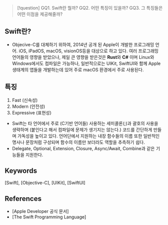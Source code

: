 >[!question]
>GQ1. Swift란 뭘까?
>GQ2. 어떤 특징이 있을까?
>GQ3. 그 특징들은 어떤 이점을 제공해줄까?

## Swift란?
- Objecive-C를 대체하기 위하여, 2014년 공개 된 Apple이 개발한 프로그래밍 언어. iOS, iPadOS, macOS, visionOS등을 대상으로 하고 있다. 여러 프로그래밍 언어들의 영향을 받았으나, 제일 큰 영향을 받은것은 **Rust**와 **C#** 이며 Linux와 Windows에서도 컴파일은 가능하나, 일반적으로는 UIKit, SwiftUI와 함께 Apple 생태계의 앱들을 개발하는데 있어 주로 macOS 환경에서 주로 사용된다.

## 특징
1. Fast (신속성)
2. Modern (안전성)
3. Expressive (표현성)

- Swift는 타 언어에서 주로 (C기반 언어들) 사용하는 세미콜론(;)과 괄호의 사용을 생략하며 (붙인다고 해서 컴파일에 문제가 생기지는 않는다.) 코드를 간단하게 만들며 가독성을 높이고 있다. 언어단에서 지원하는 내장 함수들의 이름 또한 일반적인 명사나 문장처럼 구성되며 함수의 이름만 보더라도 역할을 추측하기 쉽다. 
- Delegate, Optional, Extension, Closure, Async/Await, Combine과 같은 기능들을 지원한다.


## Keywords
[Swift], [Objective-C], [UIKit], [SwiftUI]

## References
- [Apple Developer 공식 문서]
- [The Swift Programming Language]